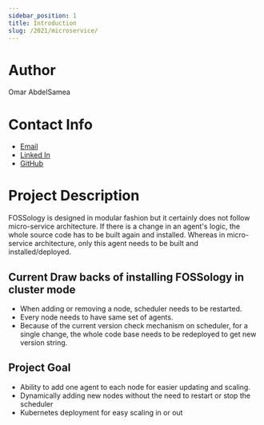 ```yaml
---
sidebar_position: 1
title: Introduction
slug: /2021/microservice/
---
```

<!--
SPDX-License-Identifier: CC-BY-SA-4.0

SPDX-FileCopyrightText: 2021 Omar AbdelSamea <omarmohamed168@gmail.com>
-->
# Author
Omar AbdelSamea

# Contact Info
- [Email](mailto:omarmohamed168@gmail.com)
- [Linked In](https://www.linkedin.com/in/omarmohamed1999/)
- [GitHub](https://github.com/OmarAbdelSamea)

# Project Description

FOSSology is designed in modular fashion but it certainly does not follow micro-service architecture. If there is a change in an agent's logic, the whole source code has to be built again and installed. Whereas in micro-service architecture, only this agent needs to be built and installed/deployed.

## Current Draw backs of installing FOSSology in cluster mode

- When adding or removing a node, scheduler needs to be restarted.
- Every node needs to have same set of agents.
- Because of the current version check mechanism on scheduler, for a single change, the whole code base needs to be redeployed to get new version string.

## Project Goal
- Ability to add one agent to each node for easier updating and scaling.
- Dynamically adding new nodes without the need to restart or stop the scheduler
- Kubernetes deployment for easy scaling in or out
